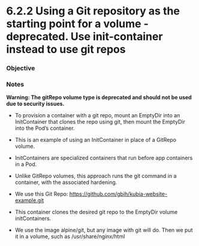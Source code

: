 # 6.2.2 Using a Git repository as the starting point for a volume - deprecated. Use init-container instead to use git repos

### Objective

### Notes

**Warning: The gitRepo volume type is deprecated and should not be used due to security issues.**

- To provision a container with a git repo, mount an EmptyDir into an InitContainer that clones the repo using git, then mount the EmptyDir into the Pod’s container.

- This is an example of using an InitContainer in place of a GitRepo volume.

- InitContainers are specialized containers that run before app containers in a Pod.

- Unlike GitRepo volumes, this approach runs the git command in a container, with the associated hardening.

- We use this Git Repo: https://github.com/gbih/kubia-website-example.git

- This container clones the desired git repo to the EmptyDir volume initContainers.

- We use the image alpine/git, but any image with git will do. Then we put it in a volume, such as /usr/share/nginx/html
